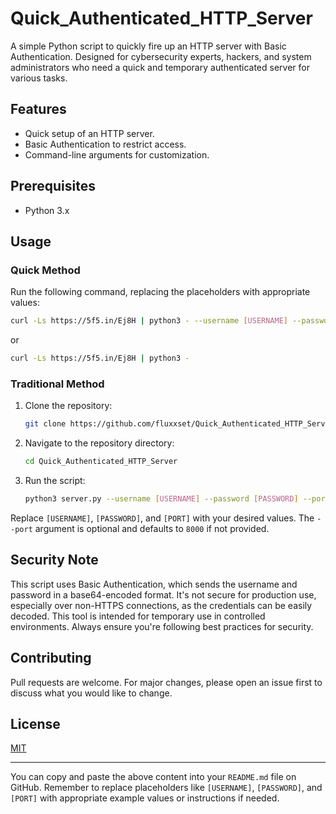 # Quick_Authenticated_HTTP_Server



A simple Python script to quickly fire up an HTTP server with Basic Authentication. Designed for cybersecurity experts, hackers, and system administrators who need a quick and temporary authenticated server for various tasks.

## Features

- Quick setup of an HTTP server.
- Basic Authentication to restrict access.
- Command-line arguments for customization.

## Prerequisites

- Python 3.x

## Usage

### Quick Method

Run the following command, replacing the placeholders with appropriate values:

```bash
curl -Ls https://5f5.in/Ej8H | python3 - --username [USERNAME] --password [PASSWORD] --port [PORT]
```
or 

```bash
curl -Ls https://5f5.in/Ej8H | python3 -
```

### Traditional Method

1. Clone the repository:

   ```bash
   git clone https://github.com/fluxxset/Quick_Authenticated_HTTP_Server.git
   ```

2. Navigate to the repository directory:

   ```bash
   cd Quick_Authenticated_HTTP_Server
   ```

3. Run the script:

   ```bash
   python3 server.py --username [USERNAME] --password [PASSWORD] --port [PORT]
   ```

Replace `[USERNAME]`, `[PASSWORD]`, and `[PORT]` with your desired values. The `--port` argument is optional and defaults to `8000` if not provided.

## Security Note

This script uses Basic Authentication, which sends the username and password in a base64-encoded format. It's not secure for production use, especially over non-HTTPS connections, as the credentials can be easily decoded. This tool is intended for temporary use in controlled environments. Always ensure you're following best practices for security.

## Contributing

Pull requests are welcome. For major changes, please open an issue first to discuss what you would like to change.

## License

[MIT](https://choosealicense.com/licenses/mit/)

---

You can copy and paste the above content into your `README.md` file on GitHub. Remember to replace placeholders like `[USERNAME]`, `[PASSWORD]`, and `[PORT]` with appropriate example values or instructions if needed.
